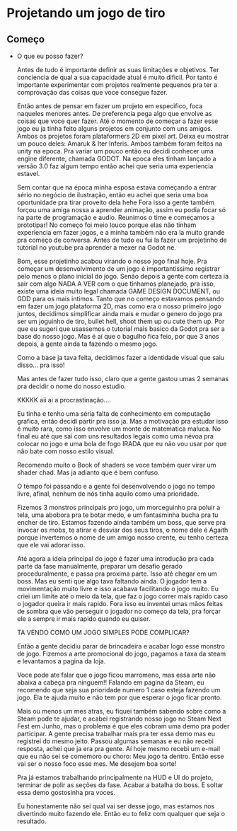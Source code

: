 # Projetando um jogo de tiro

## Começo

- O que eu posso fazer?
    
    Antes de tudo é importante definir as suas limitações e objetivos.
    Ter conciencia de qual a sua capacidade atual é muito dificil.
    Por tanto é importante experimentar com projetos realmente pequenos pra ter a comprovação
    das coisas que voce consegue fazer.

    Então antes de pensar em fazer um projeto em especifico, foca naqueles menores antes.
    De preferencia pega algo que envolve as coisas que voce quer fazer.
    Até o momento de começar a fazer esse jogo eu ja tinha feito alguns projetos em
    conjunto com uns amigos.
    Ambos os projetos foram plataformers 2D em pixel art. Deixa eu mostrar um pouco deles:
    Amaruk & Iter Inferis.
    Ambos também foram feitos na unity na epoca.
    Pra variar um pouco então eu decidi conhecer uma engine diferente, chamada GODOT.
    Na epoca eles tinham lançado a versão 3.0 faz algum tempo então achei que seria uma
    experiencia estavel.

    Sem contar que na época minha esposa estava começando a entrar sério no negócio de
    ilustração, então eu achei que seria uma boa oportunidade pra tirar proveito dela hehe
    Fora isso a gente também forçou uma amiga nossa a aprender animação, assim eu podia focar
    só na parte de programação e audio.
    Reunimos o time e começamos a prototipar! No começo foi meio louco porque elas não tinham
    experiencia em fazer jogos, e a minha também não era la muito grande pra começo de conversa.
    Antes de tudo eu fui la fazer um projetinho de tutorial no youtube pra aprender a mexer na Godot
    ne.

    Bom, esse projetinho acabou virando o nosso jogo final hoje.
    Pra começar um desenvolvimento de um jogo é importantissimo registrar pelo menos o plano
    inicial do jogo. Senão depois a gente com certeza ia sair com algo NADA A VER com o que tinhamos
    planejado, pra isso, existe uma ideia muito legal chamada GAME DESIGN DOCUMENT, ou GDD para os mais intimos.
    Tanto que no começo estavamos pensando em fazer um jogo plataforma 2D, mas como era o nosso primeiro
    jogo juntos, decidimos simplificar ainda mais e mudar o genero do jogo pra ser um joguinho de tiro,
    bullet hell, shoot them up ou cute them up. Por que eu sugeri que usassemos o tutorial mais basico
    da Godot pra ser a base do nosso jogo. Mas é aí que o bagulho fica feio, por que 3 anos depois,
    a gente ainda ta fazendo o mesmo jogo.

    Como a base ja tava feita, decidimos fazer a identidade visual que saiu disso... pra isso!

    Mas antes de fazer tudo isso, claro que a gente gastou umas 2 semanas pra decidir o nome do nosso estudio.

    KKKKK aii ai a procrastinação....

    Eu tinha e tenho uma séria falta de conhecimento em computação grafica, então decidi partir pra isso ja.
    Mas a motivação pra estudar isso é muito rara, como isso envolve um monte de matematica maluca.
    No final eu até que saí com uns resultados legais como uma névoa pra colocar no jogo e uma bola de fogo
    IRADA que eu não vou usar por que não bate com nosso estilo visual.

    Recomendo muito o Book of shaders se voce também quer virar um shader chad. Mas ja adianto que é bem confuso.

    O tempo foi passando e a gente foi desenvolvendo o jogo no tempo livre, afinal, nenhum de nós tinha aquilo
    como uma prioridade.

    Fizemos 3 monstros principais pro jogo, um morceguinho pra poluir a tela, uma abobora pra te botar medo,
    e um fantasminha bucha pra tu encher de tiro.
    Estamos fazendo ainda também um boss, que serve pra invocar os mobs, te atirar e desviar dos seus tiros, o nome dele
    é Agaith porque invertemos o nome de um amigo nosso crente, eu tenho certeza que ele vai adorar isso.

    Até agora a ideia principal do jogo é fazer uma introdução pra cada parte da fase manualmente,
    preparar um desafio gerado proceduralmente, e passa pra proxima parte. Isso até chegar em um boss.
    Mas eu senti que algo tava faltando ainda. O jogador tem a movimentação muito livre e isso acabava
    facilitando o jogo muito.
    Eu criei um limite até o meio da tela, que faz o jogo correr mais rapido caso o jogador queira ir mais rapido.
    Fora isso eu inventei umas mãos feitas de sombra que vão perseguir o jogador no começo da tela, pra
    forçar ele a sempre ir mais rapido quando eu quiser.

    TA VENDO COMO UM JOGO SIMPLES PODE COMPLICAR?

    Então a gente decidiu parar de brincadeira e acabar logo esse monstro de jogo.
    Fizemos a arte promocional do jogo, pagamos a taxa da steam e levantamos a pagina da loja.

    Voce pode ate falar que o jogo ficou marromeno, mas essa arte não abaixa a cabeça pra ninguem!!
    Falando em pagina da Steam, eu recomendo que seja sua prioridade numero 1 caso esteja fazendo
    um jogo. Ela te ajuda muito e não tem por que esperar o jogo ficar pronto.

    Mais ou menos um mes atras, eu fiquei também sabendo sobre como a Steam pode te ajudar, e acabei
    registrando nosso jogo no Steam Next Fest em Junho, mas o problema é que eles cobram uma demo pra poder participar.
    A gente precisa trabalhar mais pra ter essa demo mas eu registrei do mesmo jeito. Passou algumas semanas
    e eu não recebi resposta, achei que ja era pra gente. Aí hoje mesmo recebi um e-mail que eu não sei
    se comemoro ou choro: Meu jogo ta dentro.
    Então esse vai ser o nosso foco esse mes. Me desejem boa sorte!

    Pra já estamos trabalhando principalmente na HUD e UI do projeto, terminar de polir as seções da fase.
    Acabar a batalha do boss. E soltar essa demo gostosinha pra voces.

    Eu honestamente não sei qual vai ser desse jogo, mas estamos nos divertindo muito fazendo ele. 
    Então eu to feliz com qualquer que seja o resultado.


